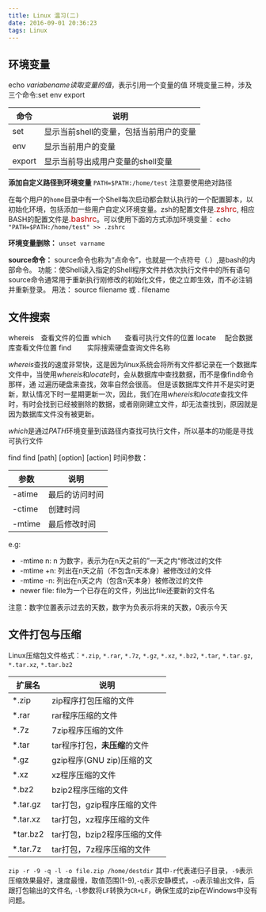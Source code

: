 ```yaml
---
title: Linux 温习(二)
date: 2016-09-01 20:36:23
tags: Linux
---
```


## 环境变量
echo $variabename  读取变量的值，$表示引用一个变量的值
环境变量三种，涉及三个命令:set env export

|命令|说明|
|----|----|
|set |显示当前shell的变量，包括当前用户的变量|
|env |显示当前用户的变量|
|export|显示当前导出成用户变量的shell变量|

**添加自定义路径到环境变量**
`PATH=$PATH:/home/test`
注意要使用绝对路径

在每个用户的`home`目录中有一个Shell每次启动都会默认执行的一个配置脚本，以初始化环境，包括添加一些用户自定义环境变量。zsh的配置文件是<font color="Crimsom" size=3>.zshrc</font>, 相应BASH的配置文件是<font color="Crimsom" size=3>.bashrc</font>。可以使用下面的方式添加环境变量：
`echo "PATH=$PATH:/home/test" >> .zshrc`

**环境变量删除：**
`unset varname`

**source命令：**
source命令也称为“点命令”，也就是一个点符号（.）,是bash的内部命令。
功能：使Shell读入指定的Shell程序文件并依次执行文件中的所有语句
source命令通常用于重新执行刚修改的初始化文件，使之立即生效，而不必注销并重新登录。
用法：
    source filename 或 . filename


## 文件搜索

whereis　查看文件的位置
which　　查看可执行文件的位置
locate　 配合数据库查看文件位置
find　　 实际搜索硬盘查询文件名称


*whereis*查找的速度非常快，这是因为*linux*系统会将所有文件都记录在一个数据库文件中，当使用*whereis*和*locate*时，会从数据库中查找数据，而不是像find命令那样，通 过遍历硬盘来查找，效率自然会很高。 
但是该数据库文件并不是实时更新，默认情况下时一星期更新一次，因此，我们在用*whereis*和*locate*查找文件时，有时会找到已经被删除的数据，或者刚刚建立文件，却无法查找到，原因就是因为数据库文件没有被更新。

*which*是通过*PATH*环境变量到该路径内查找可执行文件，所以基本的功能是寻找可执行文件

find
find [path] [option] [action]
时间参数：

|参数|说明|
|----|----|
|-atime |最后的访问时间|
|-ctime |创建时间|
|-mtime|最后修改时间|
e.g:
- -mtime n: n 为数字，表示为在n天之前的”一天之内“修改过的文件
- -mtime +n: 列出在n天之前（不包含n天本身）被修改过的文件
- -mtime -n: 列出在n天之内（包含n天本身）被修改过的文件
- newer file: file为一个已存在的文件，列出比file还要新的文件名

注意：数字位置表示过去的天数，数字为负表示将来的天数，0表示今天



## 文件打包与压缩
Linux压缩包文件格式：`*.zip`, `*.rar`, `*.7z`, `*.gz`, `*.xz`, `*.bz2`, `*.tar`, `*.tar.gz`, `*.tar.xz`, `*.tar.bz2`

|扩展名|说明|
|----|----|
|*.zip   |zip程序打包压缩的文件|
|*.rar   |rar程序压缩的文件|
|*.7z    |7zip程序压缩的文件|
|*.tar   |tar程序打包，**未压缩**的文件|
|*.gz    |gzip程序(GNU zip)压缩的文|
|*.xz    |xz程序压缩的文件|
|*.bz2   |bzip2程序压缩的文件|
|*.tar.gz    |tar打包，gzip程序压缩的文件|
|*.tar.xz    |tar打包，xz程序压缩的文件|
|*tar.bz2    |tar打包，bzip2程序压缩的文件|
|*.tar.7z    |tar打包，7z程序压缩的文件|

`zip -r -9 -q -l -o file.zip /home/destdir`
其中`-r`代表递归子目录，`-9`表示压缩效果最好，速度最慢，取值范围(1-9),`-q`表示安静模式，`-o`表示输出文件，后跟打包输出的文件名, `-l`参数将`LF`转换为`CR+LF`，确保生成的zip在Windows中没有问题。

